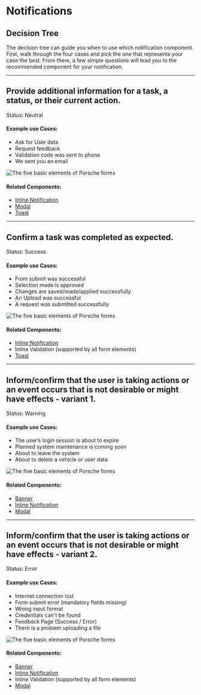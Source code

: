 # Notifications

<TableOfContents></TableOfContents>

## Decision Tree

The decision tree can guide you when to use which notification component. First, walk through the four cases and pick
the one that represents your case the best. From there, a few simple questions will lead you to the recommended
component for your notification.

---

## Provide additional information for a task, a status, or their current action.

Status: Neutral

#### Example use Cases:

- Ask for User data
- Request feedback
- Validation code was sent to phone
- We sent you an email

![The five basic elements of Porsche forms](./assets/notification-neutral.png)

#### Related Components:

- [Inline Notification](components/notifications/inline-notification)
- [Modal](components/modal)
- [Toast](components/notifications/toast)

---

## Confirm a task was completed as expected.

Status: Success

#### Example use Cases:

- From submit was successful
- Selection made is approved
- Changes are saved/made/applied successfully
- An Upload was successful
- A request was submitted successfully

![The five basic elements of Porsche forms](./assets/notification-success.png)

#### Related Components:

- [Inline Notification](components/notifications/inline-notification)
- Inline Validation (supported by all form elements)
- [Toast](components/notifications/toast)

---

## Inform/confirm that the user is taking actions or an event occurs that is not desirable or might have effects - variant 1.

Status: Warning

#### Example use Cases:

- The user’s login session is about to expire
- Planned system maintenance is coming soon
- About to leave the system
- About to delete a vehicle or user data

![The five basic elements of Porsche forms](./assets/notification-warning.png)

#### Related Components:

- [Banner](components/notifications/banner)
- [Inline Notification](components/notifications/inline-notification)
- [Modal](components/modal)

---

## Inform/confirm that the user is taking actions or an event occurs that is not desirable or might have effects - variant 2.

Status: Error

#### Example use Cases:

- Internet connection lost
- Form submit error (mandatory fields missing)
- Wrong input format
- Credentials can't be found
- Feedback Page (Success / Error)
- There is a problem uploading a file

![The five basic elements of Porsche forms](./assets/notification-error.png)

#### Related Components:

- [Banner](components/notifications/banner)
- [Inline Notification](components/notifications/inline-notification)
- Inline Validation (supported by all form elements)
- [Modal](components/modal)
